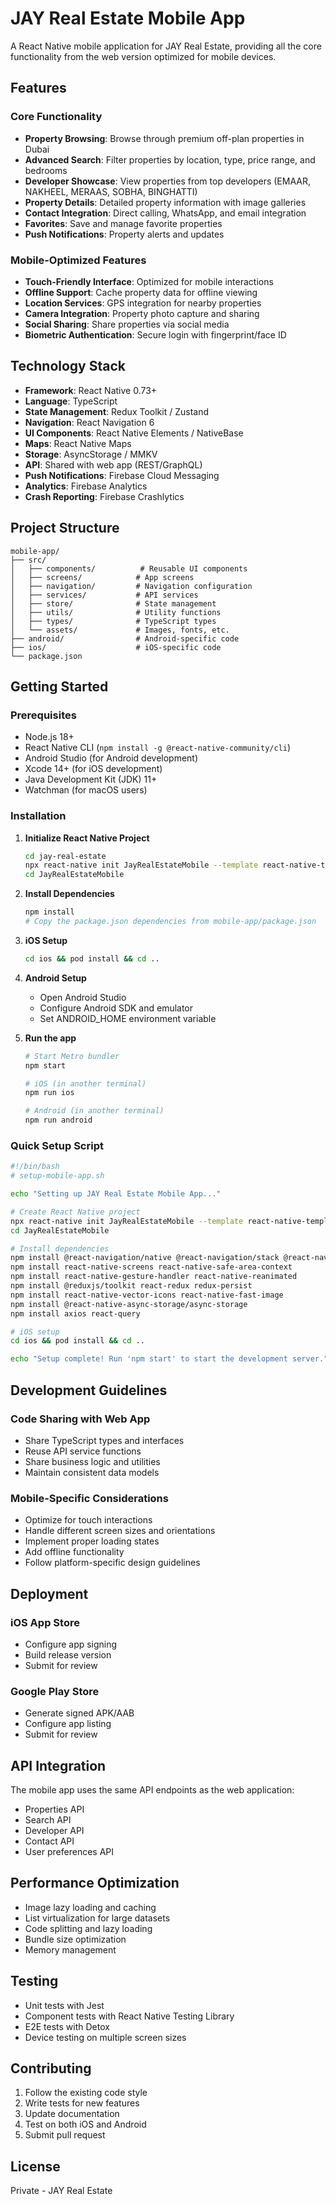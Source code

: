 # JAY Real Estate Mobile App

A React Native mobile application for JAY Real Estate, providing all the core functionality from the web version optimized for mobile devices.

## Features

### Core Functionality
- **Property Browsing**: Browse through premium off-plan properties in Dubai
- **Advanced Search**: Filter properties by location, type, price range, and bedrooms
- **Developer Showcase**: View properties from top developers (EMAAR, NAKHEEL, MERAAS, SOBHA, BINGHATTI)
- **Property Details**: Detailed property information with image galleries
- **Contact Integration**: Direct calling, WhatsApp, and email integration
- **Favorites**: Save and manage favorite properties
- **Push Notifications**: Property alerts and updates

### Mobile-Optimized Features
- **Touch-Friendly Interface**: Optimized for mobile interactions
- **Offline Support**: Cache property data for offline viewing
- **Location Services**: GPS integration for nearby properties
- **Camera Integration**: Property photo capture and sharing
- **Social Sharing**: Share properties via social media
- **Biometric Authentication**: Secure login with fingerprint/face ID

## Technology Stack

- **Framework**: React Native 0.73+
- **Language**: TypeScript
- **State Management**: Redux Toolkit / Zustand
- **Navigation**: React Navigation 6
- **UI Components**: React Native Elements / NativeBase
- **Maps**: React Native Maps
- **Storage**: AsyncStorage / MMKV
- **API**: Shared with web app (REST/GraphQL)
- **Push Notifications**: Firebase Cloud Messaging
- **Analytics**: Firebase Analytics
- **Crash Reporting**: Firebase Crashlytics

## Project Structure

```
mobile-app/
├── src/
│   ├── components/          # Reusable UI components
│   ├── screens/            # App screens
│   ├── navigation/         # Navigation configuration
│   ├── services/           # API services
│   ├── store/              # State management
│   ├── utils/              # Utility functions
│   ├── types/              # TypeScript types
│   └── assets/             # Images, fonts, etc.
├── android/                # Android-specific code
├── ios/                    # iOS-specific code
└── package.json
```

## Getting Started

### Prerequisites
- Node.js 18+
- React Native CLI (`npm install -g @react-native-community/cli`)
- Android Studio (for Android development)
- Xcode 14+ (for iOS development)
- Java Development Kit (JDK) 11+
- Watchman (for macOS users)

### Installation

1. **Initialize React Native Project**
   ```bash
   cd jay-real-estate
   npx react-native init JayRealEstateMobile --template react-native-template-typescript
   cd JayRealEstateMobile
   ```

2. **Install Dependencies**
   ```bash
   npm install
   # Copy the package.json dependencies from mobile-app/package.json
   ```

3. **iOS Setup**
   ```bash
   cd ios && pod install && cd ..
   ```

4. **Android Setup**
   - Open Android Studio
   - Configure Android SDK and emulator
   - Set ANDROID_HOME environment variable

5. **Run the app**
   ```bash
   # Start Metro bundler
   npm start

   # iOS (in another terminal)
   npm run ios

   # Android (in another terminal)
   npm run android
   ```

### Quick Setup Script
```bash
#!/bin/bash
# setup-mobile-app.sh

echo "Setting up JAY Real Estate Mobile App..."

# Create React Native project
npx react-native init JayRealEstateMobile --template react-native-template-typescript
cd JayRealEstateMobile

# Install dependencies
npm install @react-navigation/native @react-navigation/stack @react-navigation/bottom-tabs
npm install react-native-screens react-native-safe-area-context
npm install react-native-gesture-handler react-native-reanimated
npm install @reduxjs/toolkit react-redux redux-persist
npm install react-native-vector-icons react-native-fast-image
npm install @react-native-async-storage/async-storage
npm install axios react-query

# iOS setup
cd ios && pod install && cd ..

echo "Setup complete! Run 'npm start' to start the development server."
```

## Development Guidelines

### Code Sharing with Web App
- Share TypeScript types and interfaces
- Reuse API service functions
- Share business logic and utilities
- Maintain consistent data models

### Mobile-Specific Considerations
- Optimize for touch interactions
- Handle different screen sizes and orientations
- Implement proper loading states
- Add offline functionality
- Follow platform-specific design guidelines

## Deployment

### iOS App Store
- Configure app signing
- Build release version
- Submit for review

### Google Play Store
- Generate signed APK/AAB
- Configure app listing
- Submit for review

## API Integration

The mobile app uses the same API endpoints as the web application:
- Properties API
- Search API
- Developer API
- Contact API
- User preferences API

## Performance Optimization

- Image lazy loading and caching
- List virtualization for large datasets
- Code splitting and lazy loading
- Bundle size optimization
- Memory management

## Testing

- Unit tests with Jest
- Component tests with React Native Testing Library
- E2E tests with Detox
- Device testing on multiple screen sizes

## Contributing

1. Follow the existing code style
2. Write tests for new features
3. Update documentation
4. Test on both iOS and Android
5. Submit pull request

## License

Private - JAY Real Estate
